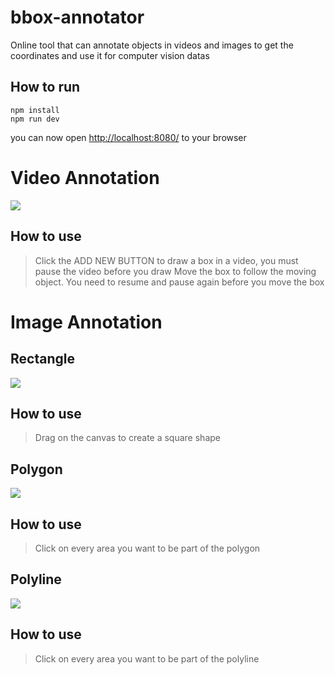 # bbox-annotator

Online tool that can annotate objects in videos and images to get the coordinates and use it for computer vision datas

## How to run

```
npm install
npm run dev
```

you can now open <http://localhost:8080/> to your browser

# Video Annotation

![](https://media.giphy.com/media/Nlo1NSpzUiIVHRRirc/giphy.gif)

## How to use

> Click the ADD NEW BUTTON to draw a box in a video, you must pause the video before you draw
> Move the box to follow the moving object. You need to resume and pause again before you move the box

# Image Annotation

## Rectangle

![](https://media.giphy.com/media/ZnDgcLMXR74UNxHGYg/giphy.gif)

## How to use

> Drag on the canvas to create a square shape

## Polygon

![](https://media.giphy.com/media/w0459JPvugY0mjqTYP/giphy.gif)

## How to use

> Click on every area you want to be part of the polygon

## Polyline

![](https://media.giphy.com/media/MuaTV3VYNXJe3F7dd2/giphy.gif)

## How to use

> Click on every area you want to be part of the polyline

